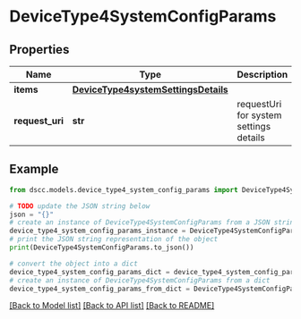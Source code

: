 # DeviceType4SystemConfigParams


## Properties

Name | Type | Description | Notes
------------ | ------------- | ------------- | -------------
**items** | [**DeviceType4systemSettingsDetails**](DeviceType4systemSettingsDetails.md) |  | [optional] 
**request_uri** | **str** | requestUri for system settings details | [optional] 

## Example

```python
from dscc.models.device_type4_system_config_params import DeviceType4SystemConfigParams

# TODO update the JSON string below
json = "{}"
# create an instance of DeviceType4SystemConfigParams from a JSON string
device_type4_system_config_params_instance = DeviceType4SystemConfigParams.from_json(json)
# print the JSON string representation of the object
print(DeviceType4SystemConfigParams.to_json())

# convert the object into a dict
device_type4_system_config_params_dict = device_type4_system_config_params_instance.to_dict()
# create an instance of DeviceType4SystemConfigParams from a dict
device_type4_system_config_params_from_dict = DeviceType4SystemConfigParams.from_dict(device_type4_system_config_params_dict)
```
[[Back to Model list]](../README.md#documentation-for-models) [[Back to API list]](../README.md#documentation-for-api-endpoints) [[Back to README]](../README.md)


